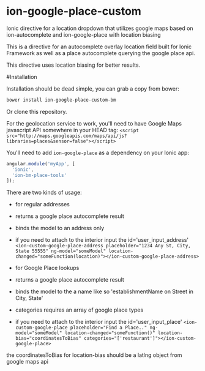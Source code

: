 ion-google-place-custom
=======================

Ionic directive for a location dropdown that utilizes google maps based on ion-autocomplete and ion-google-place with location biasing


This is a directive for an autocomplete overlay location field built for Ionic Framework as well as a place autocomplete querying the google place api.

This directive uses location biasing for better results.

#Installation

Installation should be dead simple, you can grab a copy from bower:
```bash
bower install ion-google-place-custom-bm
```

Or clone this repository.

For the geolocation service to work, you'll need to have Google Maps javascript API somewhere in your HEAD tag:
`<script src="http://maps.googleapis.com/maps/api/js?libraries=places&sensor=false"></script>`

You'll need to add `ion-google-place` as a dependency on your Ionic app:
```javascript
angular.module('myApp', [
  'ionic',
  'ion-bm-place-tools'
]);
```

There are two kinds of usage:
* for regular addresses
* returns a google place autocomplete result
* binds the model to an address only
* if you need to attach to the interior input the id='user_input_address'
`<ion-custom-google-place-address placeholder="1234 Any St, City, State 55555" ng-model="someModel" location-changed="someFunction(location)"></ion-custom-google-place-address>`

* for Google Place lookups
* returns a google place autocomplete result
* binds the model to the a name like so 'establishmentName on Street in City, State'
* categories requires an array of google place types
* if you need to attach to the interior input the id='user_input_place'
`<ion-custom-google-place placeholder="Find a Place.." ng-model="someModel" location-changed="someFunction()" location-bias="coordinatesToBias" categories="['restaurant']"></ion-custom-google-place>`


the coordinatesToBias for location-bias should be a latlng object from google maps api